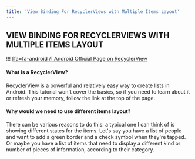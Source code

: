 ```yaml
---
title: 'View Binding For RecyclerViews with Multiple Items Layout'
---
```


## VIEW BINDING FOR RECYCLERVIEWS WITH MULTIPLE ITEMS LAYOUT


!!! [[fa=fa-android /] Android Official Page on RecyclerView](https://developer.android.com/guide/topics/ui/layout/recyclerview)

#### What is a RecyclerView?

RecyclerView is a powerful and relatively easy way to create lists in Android. This tutorial won't cover the basics, so if you need to learn about it or refresh your memory, follow the link at the top of the page.


#### Why would we need to use different items layout?

There can be various reasons to do this: a typical one I can think of is showing different states for the items.
Let's say you have a list of people and want to add a green border and a check symbol when they're tapped. Or maybe you have a list of items that need to display a different kind or number of pieces of information, according to their category.
